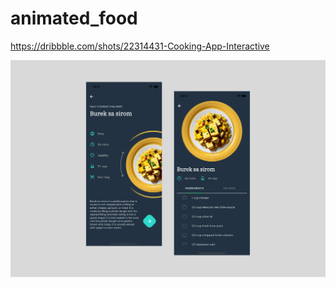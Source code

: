 # animated_food
https://dribbble.com/shots/22314431-Cooking-App-Interactive

<img src="https://github.com/rajatkdhamija/animated-food/blob/main/Group%201.png" alt="Demo Screenshot" title="Animated Food Demo Screenshot">

